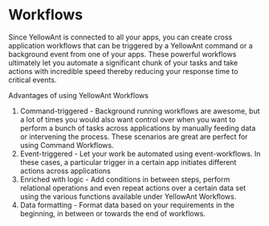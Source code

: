 # Workflows

Since YellowAnt is connected to all your apps, you can create cross application workflows that can be triggered by a YellowAnt command or a background event from one of your apps. These powerful workflows ultimately let you automate a significant chunk of your tasks and take actions with incredible speed thereby reducing your response time to critical events.

Advantages of using YellowAnt Workflows

1. Command-triggered - Background running workflows are awesome, but a lot of times you would also want control over when you want to perform a bunch of tasks across applications by manually feeding data or intervening the process. These scenarios are great are perfect for using Command Workflows.
2. Event-triggered - Let your work be automated using event-workflows. In these cases, a particular trigger in a certain app initiates different actions across applications
3. Enriched with logic - Add conditions in between steps, perform relational operations and even repeat actions over a certain data set using the various functions available under YellowAnt Workflows.
4. Data formatting - Format data based on your requirements in the beginning, in between or towards the end of workflows. 



